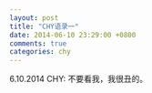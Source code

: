 ```yaml
---
layout: post
title: "CHY语录一"
date: 2014-06-10 23:29:00 +0800
comments: true
categories: chy
---
```

6.10.2014
CHY: 不要看我，我很丑的。
